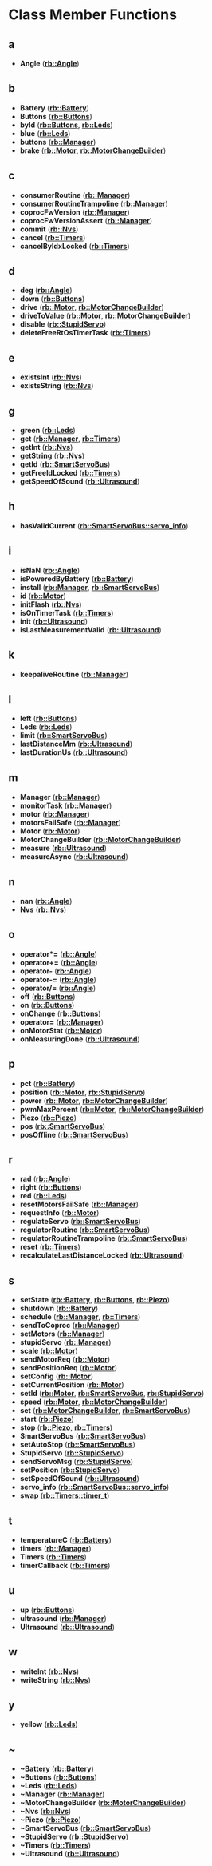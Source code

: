 
# Class Member Functions


## a

* **Angle** ([**rb::Angle**](classrb_1_1_angle.md))


## b

* **Battery** ([**rb::Battery**](classrb_1_1_battery.md))
* **Buttons** ([**rb::Buttons**](classrb_1_1_buttons.md))
* **byId** ([**rb::Buttons**](classrb_1_1_buttons.md), [**rb::Leds**](classrb_1_1_leds.md))
* **blue** ([**rb::Leds**](classrb_1_1_leds.md))
* **buttons** ([**rb::Manager**](classrb_1_1_manager.md))
* **brake** ([**rb::Motor**](classrb_1_1_motor.md), [**rb::MotorChangeBuilder**](classrb_1_1_motor_change_builder.md))


## c

* **consumerRoutine** ([**rb::Manager**](classrb_1_1_manager.md))
* **consumerRoutineTrampoline** ([**rb::Manager**](classrb_1_1_manager.md))
* **coprocFwVersion** ([**rb::Manager**](classrb_1_1_manager.md))
* **coprocFwVersionAssert** ([**rb::Manager**](classrb_1_1_manager.md))
* **commit** ([**rb::Nvs**](classrb_1_1_nvs.md))
* **cancel** ([**rb::Timers**](classrb_1_1_timers.md))
* **cancelByIdxLocked** ([**rb::Timers**](classrb_1_1_timers.md))


## d

* **deg** ([**rb::Angle**](classrb_1_1_angle.md))
* **down** ([**rb::Buttons**](classrb_1_1_buttons.md))
* **drive** ([**rb::Motor**](classrb_1_1_motor.md), [**rb::MotorChangeBuilder**](classrb_1_1_motor_change_builder.md))
* **driveToValue** ([**rb::Motor**](classrb_1_1_motor.md), [**rb::MotorChangeBuilder**](classrb_1_1_motor_change_builder.md))
* **disable** ([**rb::StupidServo**](classrb_1_1_stupid_servo.md))
* **deleteFreeRtOsTimerTask** ([**rb::Timers**](classrb_1_1_timers.md))


## e

* **existsInt** ([**rb::Nvs**](classrb_1_1_nvs.md))
* **existsString** ([**rb::Nvs**](classrb_1_1_nvs.md))


## g

* **green** ([**rb::Leds**](classrb_1_1_leds.md))
* **get** ([**rb::Manager**](classrb_1_1_manager.md), [**rb::Timers**](classrb_1_1_timers.md))
* **getInt** ([**rb::Nvs**](classrb_1_1_nvs.md))
* **getString** ([**rb::Nvs**](classrb_1_1_nvs.md))
* **getId** ([**rb::SmartServoBus**](classrb_1_1_smart_servo_bus.md))
* **getFreeIdLocked** ([**rb::Timers**](classrb_1_1_timers.md))
* **getSpeedOfSound** ([**rb::Ultrasound**](classrb_1_1_ultrasound.md))


## h

* **hasValidCurrent** ([**rb::SmartServoBus::servo\_info**](structrb_1_1_smart_servo_bus_1_1servo__info.md))


## i

* **isNaN** ([**rb::Angle**](classrb_1_1_angle.md))
* **isPoweredByBattery** ([**rb::Battery**](classrb_1_1_battery.md))
* **install** ([**rb::Manager**](classrb_1_1_manager.md), [**rb::SmartServoBus**](classrb_1_1_smart_servo_bus.md))
* **id** ([**rb::Motor**](classrb_1_1_motor.md))
* **initFlash** ([**rb::Nvs**](classrb_1_1_nvs.md))
* **isOnTimerTask** ([**rb::Timers**](classrb_1_1_timers.md))
* **init** ([**rb::Ultrasound**](classrb_1_1_ultrasound.md))
* **isLastMeasurementValid** ([**rb::Ultrasound**](classrb_1_1_ultrasound.md))


## k

* **keepaliveRoutine** ([**rb::Manager**](classrb_1_1_manager.md))


## l

* **left** ([**rb::Buttons**](classrb_1_1_buttons.md))
* **Leds** ([**rb::Leds**](classrb_1_1_leds.md))
* **limit** ([**rb::SmartServoBus**](classrb_1_1_smart_servo_bus.md))
* **lastDistanceMm** ([**rb::Ultrasound**](classrb_1_1_ultrasound.md))
* **lastDurationUs** ([**rb::Ultrasound**](classrb_1_1_ultrasound.md))


## m

* **Manager** ([**rb::Manager**](classrb_1_1_manager.md))
* **monitorTask** ([**rb::Manager**](classrb_1_1_manager.md))
* **motor** ([**rb::Manager**](classrb_1_1_manager.md))
* **motorsFailSafe** ([**rb::Manager**](classrb_1_1_manager.md))
* **Motor** ([**rb::Motor**](classrb_1_1_motor.md))
* **MotorChangeBuilder** ([**rb::MotorChangeBuilder**](classrb_1_1_motor_change_builder.md))
* **measure** ([**rb::Ultrasound**](classrb_1_1_ultrasound.md))
* **measureAsync** ([**rb::Ultrasound**](classrb_1_1_ultrasound.md))


## n

* **nan** ([**rb::Angle**](classrb_1_1_angle.md))
* **Nvs** ([**rb::Nvs**](classrb_1_1_nvs.md))


## o

* **operator\*=** ([**rb::Angle**](classrb_1_1_angle.md))
* **operator+=** ([**rb::Angle**](classrb_1_1_angle.md))
* **operator-** ([**rb::Angle**](classrb_1_1_angle.md))
* **operator-=** ([**rb::Angle**](classrb_1_1_angle.md))
* **operator/=** ([**rb::Angle**](classrb_1_1_angle.md))
* **off** ([**rb::Buttons**](classrb_1_1_buttons.md))
* **on** ([**rb::Buttons**](classrb_1_1_buttons.md))
* **onChange** ([**rb::Buttons**](classrb_1_1_buttons.md))
* **operator=** ([**rb::Manager**](classrb_1_1_manager.md))
* **onMotorStat** ([**rb::Motor**](classrb_1_1_motor.md))
* **onMeasuringDone** ([**rb::Ultrasound**](classrb_1_1_ultrasound.md))


## p

* **pct** ([**rb::Battery**](classrb_1_1_battery.md))
* **position** ([**rb::Motor**](classrb_1_1_motor.md), [**rb::StupidServo**](classrb_1_1_stupid_servo.md))
* **power** ([**rb::Motor**](classrb_1_1_motor.md), [**rb::MotorChangeBuilder**](classrb_1_1_motor_change_builder.md))
* **pwmMaxPercent** ([**rb::Motor**](classrb_1_1_motor.md), [**rb::MotorChangeBuilder**](classrb_1_1_motor_change_builder.md))
* **Piezo** ([**rb::Piezo**](classrb_1_1_piezo.md))
* **pos** ([**rb::SmartServoBus**](classrb_1_1_smart_servo_bus.md))
* **posOffline** ([**rb::SmartServoBus**](classrb_1_1_smart_servo_bus.md))


## r

* **rad** ([**rb::Angle**](classrb_1_1_angle.md))
* **right** ([**rb::Buttons**](classrb_1_1_buttons.md))
* **red** ([**rb::Leds**](classrb_1_1_leds.md))
* **resetMotorsFailSafe** ([**rb::Manager**](classrb_1_1_manager.md))
* **requestInfo** ([**rb::Motor**](classrb_1_1_motor.md))
* **regulateServo** ([**rb::SmartServoBus**](classrb_1_1_smart_servo_bus.md))
* **regulatorRoutine** ([**rb::SmartServoBus**](classrb_1_1_smart_servo_bus.md))
* **regulatorRoutineTrampoline** ([**rb::SmartServoBus**](classrb_1_1_smart_servo_bus.md))
* **reset** ([**rb::Timers**](classrb_1_1_timers.md))
* **recalculateLastDistanceLocked** ([**rb::Ultrasound**](classrb_1_1_ultrasound.md))


## s

* **setState** ([**rb::Battery**](classrb_1_1_battery.md), [**rb::Buttons**](classrb_1_1_buttons.md), [**rb::Piezo**](classrb_1_1_piezo.md))
* **shutdown** ([**rb::Battery**](classrb_1_1_battery.md))
* **schedule** ([**rb::Manager**](classrb_1_1_manager.md), [**rb::Timers**](classrb_1_1_timers.md))
* **sendToCoproc** ([**rb::Manager**](classrb_1_1_manager.md))
* **setMotors** ([**rb::Manager**](classrb_1_1_manager.md))
* **stupidServo** ([**rb::Manager**](classrb_1_1_manager.md))
* **scale** ([**rb::Motor**](classrb_1_1_motor.md))
* **sendMotorReq** ([**rb::Motor**](classrb_1_1_motor.md))
* **sendPositionReq** ([**rb::Motor**](classrb_1_1_motor.md))
* **setConfig** ([**rb::Motor**](classrb_1_1_motor.md))
* **setCurrentPosition** ([**rb::Motor**](classrb_1_1_motor.md))
* **setId** ([**rb::Motor**](classrb_1_1_motor.md), [**rb::SmartServoBus**](classrb_1_1_smart_servo_bus.md), [**rb::StupidServo**](classrb_1_1_stupid_servo.md))
* **speed** ([**rb::Motor**](classrb_1_1_motor.md), [**rb::MotorChangeBuilder**](classrb_1_1_motor_change_builder.md))
* **set** ([**rb::MotorChangeBuilder**](classrb_1_1_motor_change_builder.md), [**rb::SmartServoBus**](classrb_1_1_smart_servo_bus.md))
* **start** ([**rb::Piezo**](classrb_1_1_piezo.md))
* **stop** ([**rb::Piezo**](classrb_1_1_piezo.md), [**rb::Timers**](classrb_1_1_timers.md))
* **SmartServoBus** ([**rb::SmartServoBus**](classrb_1_1_smart_servo_bus.md))
* **setAutoStop** ([**rb::SmartServoBus**](classrb_1_1_smart_servo_bus.md))
* **StupidServo** ([**rb::StupidServo**](classrb_1_1_stupid_servo.md))
* **sendServoMsg** ([**rb::StupidServo**](classrb_1_1_stupid_servo.md))
* **setPosition** ([**rb::StupidServo**](classrb_1_1_stupid_servo.md))
* **setSpeedOfSound** ([**rb::Ultrasound**](classrb_1_1_ultrasound.md))
* **servo\_info** ([**rb::SmartServoBus::servo\_info**](structrb_1_1_smart_servo_bus_1_1servo__info.md))
* **swap** ([**rb::Timers::timer\_t**](structrb_1_1_timers_1_1timer__t.md))


## t

* **temperatureC** ([**rb::Battery**](classrb_1_1_battery.md))
* **timers** ([**rb::Manager**](classrb_1_1_manager.md))
* **Timers** ([**rb::Timers**](classrb_1_1_timers.md))
* **timerCallback** ([**rb::Timers**](classrb_1_1_timers.md))


## u

* **up** ([**rb::Buttons**](classrb_1_1_buttons.md))
* **ultrasound** ([**rb::Manager**](classrb_1_1_manager.md))
* **Ultrasound** ([**rb::Ultrasound**](classrb_1_1_ultrasound.md))


## w

* **writeInt** ([**rb::Nvs**](classrb_1_1_nvs.md))
* **writeString** ([**rb::Nvs**](classrb_1_1_nvs.md))


## y

* **yellow** ([**rb::Leds**](classrb_1_1_leds.md))


## ~

* **~Battery** ([**rb::Battery**](classrb_1_1_battery.md))
* **~Buttons** ([**rb::Buttons**](classrb_1_1_buttons.md))
* **~Leds** ([**rb::Leds**](classrb_1_1_leds.md))
* **~Manager** ([**rb::Manager**](classrb_1_1_manager.md))
* **~MotorChangeBuilder** ([**rb::MotorChangeBuilder**](classrb_1_1_motor_change_builder.md))
* **~Nvs** ([**rb::Nvs**](classrb_1_1_nvs.md))
* **~Piezo** ([**rb::Piezo**](classrb_1_1_piezo.md))
* **~SmartServoBus** ([**rb::SmartServoBus**](classrb_1_1_smart_servo_bus.md))
* **~StupidServo** ([**rb::StupidServo**](classrb_1_1_stupid_servo.md))
* **~Timers** ([**rb::Timers**](classrb_1_1_timers.md))
* **~Ultrasound** ([**rb::Ultrasound**](classrb_1_1_ultrasound.md))

